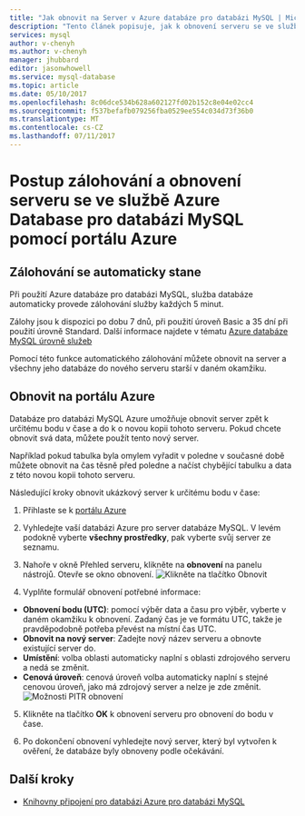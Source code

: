 ```yaml
---
title: "Jak obnovit na Server v Azure databáze pro databázi MySQL | Microsoft Docs"
description: "Tento článek popisuje, jak k obnovení serveru se ve službě Azure Database pro databázi MySQL pomocí portálu Azure."
services: mysql
author: v-chenyh
ms.author: v-chenyh
manager: jhubbard
editor: jasonwhowell
ms.service: mysql-database
ms.topic: article
ms.date: 05/10/2017
ms.openlocfilehash: 8c06dce534b628a602127fd02b152c8e04e02cc4
ms.sourcegitcommit: f537befafb079256fba0529ee554c034d73f36b0
ms.translationtype: MT
ms.contentlocale: cs-CZ
ms.lasthandoff: 07/11/2017
---
```

# <a name="how-to-backup-and-restore-a-server-in-azure-database-for-mysql-using-the-azure-portal"></a>Postup zálohování a obnovení serveru se ve službě Azure Database pro databázi MySQL pomocí portálu Azure

## <a name="backup-happens-automatically"></a>Zálohování se automaticky stane
Při použití Azure databáze pro databázi MySQL, služba databáze automaticky provede zálohování služby každých 5 minut. 

Zálohy jsou k dispozici po dobu 7 dnů, při použití úroveň Basic a 35 dní při použití úrovně Standard. Další informace najdete v tématu [Azure databáze MySQL úrovně služeb](concepts-service-tiers.md)

Pomocí této funkce automatického zálohování můžete obnovit na server a všechny jeho databáze do nového serveru starší v daném okamžiku.

## <a name="restore-in-the-azure-portal"></a>Obnovit na portálu Azure
Databáze pro databázi MySQL Azure umožňuje obnovit server zpět k určitému bodu v čase a do k o novou kopii tohoto serveru. Pokud chcete obnovit svá data, můžete použít tento nový server. 

Například pokud tabulka byla omylem vyřadit v poledne v současné době můžete obnovit na čas těsně před poledne a načíst chybějící tabulku a data z této novou kopii tohoto serveru.

Následující kroky obnovit ukázkový server k určitému bodu v čase:

1. Přihlaste se k [portálu Azure](https://portal.azure.com/)

2. Vyhledejte vaší databázi Azure pro server databáze MySQL. V levém podokně vyberte **všechny prostředky**, pak vyberte svůj server ze seznamu.

3.  Nahoře v okně Přehled serveru, klikněte na **obnovení** na panelu nástrojů. Otevře se okno obnovení.
![Klikněte na tlačítko Obnovit](./media/howto-restore-server-portal/click-restore-button.png)

4. Vyplňte formulář obnovení potřebné informace:

- **Obnovení bodu (UTC)**: pomocí výběr data a času pro výběr, vyberte v daném okamžiku k obnovení. Zadaný čas je ve formátu UTC, takže je pravděpodobně potřeba převést na místní čas UTC.
- **Obnovit na nový server**: Zadejte nový název serveru a obnovte existující server do.
- **Umístění**: volba oblasti automaticky naplní s oblasti zdrojového serveru a nedá se změnit.
- **Cenová úroveň**: cenová úroveň volba automaticky naplní s stejné cenovou úroveň, jako má zdrojový server a nelze je zde změnit. 
![Možnosti PITR obnovení](./media/howto-restore-server-portal/pitr-restore.png)

5. Klikněte na tlačítko **OK** k obnovení serveru pro obnovení do bodu v čase. 

6. Po dokončení obnovení vyhledejte nový server, který byl vytvořen k ověření, že databáze byly obnoveny podle očekávání.

## <a name="next-steps"></a>Další kroky
- [Knihovny připojení pro databázi Azure pro databázi MySQL](concepts-connection-libraries.md)